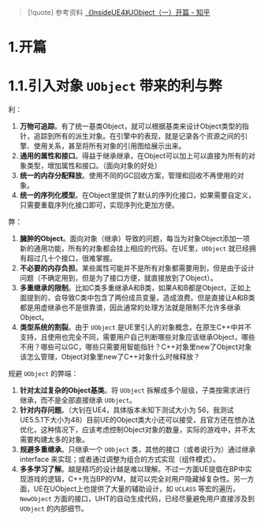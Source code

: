 
> [!quote] 参考资料
> [《InsideUE4》UObject（一）开篇 - 知乎](https://zhuanlan.zhihu.com/p/24319968)

# 1.开篇
# 1.1.引入对象 `UObject` 带来的利与弊

利：

1. **万物可追踪**。有了统一基类Object，就可以根据基类来设计Object类型的指针，追踪到所有的派生对象。在引擎中的表现，就是记录各个资源之间的引擎、使用关系，甚至将所有对象的引用图给展示出来。
2. **通用的属性和接口**。得益于继承继承，在Object可以加上可以直接为所有的对象类型，增加属性和接口。（面向对象的好处）
3. **统一的内存分配释放**。使用不同的GC回收方案，管理和回收不再使用的对象。
4. **统一的序列化模型**。在Object里提供了默认的序列化接口，如果需要自定义，只需要重载序列化接口即可，实现序列化更加方便。

弊：

1. **臃肿的Object**。面向对象（继承）导致的问题，每当为对象Object添加一项新的通用功能，所有的对象都会挂上相应的代码。在UE里，`UObject` 就已经拥有超过几十个接口，很难掌握。
2. **不必要的内存负担**。某些属性可能并不是所有对象都需要用到，但是由于设计问题（不确定用到，但是为了接口方便，就直接放到了Object）。
3. **多重继承的限制**。比如C类多重继承A和B类，如果A和B都是Object，正如上面提到的，会导致C类中包含了两份成员变量，造成浪费。但是直接让A和B类都是用虚继承也不是很靠谱，因此通常的处理方法就是限制不允许多继承Object。
4. **类型系统的割裂**。由于 `UObject` 是UE里引入的对象概念，在原生C++中并不支持，且使用也完全不同，需要用户自己判断哪些对象应该继承Object，哪些不用？哪些可以GC，哪些只需要用智能指针？C++对象里new了Object对象该怎么管理，Object对象里new了C++对象什么时候释放？

规避 `UObject` 的弊端：

1. **针对太过复杂的Object基类**。将 `UObject` 拆解成多个层级，子类按需求进行继承，而不是全部直接继承 `UObject`。
2. **针对内存问题**。（大钊在UE4，具体版本未知下测试大小为 56，我测试UE5.5.1下大小为48）目前UE的Object类大小还可以接受，且官方还在想办法优化，这种情况下，应该考虑控制Object对象的数量，实际的游戏中，并不太需要构建太多的对象。
3. **规避多重继承**。只继承一个 `UObject` 类，其他的接口（或者说行为）通过继承 interface 来实现；或者通过调整为组合的方式实现（组件模式）。
4. **多多学习了解**。越是精巧的设计越是难以理解。不过一方面UE提倡在BP中实现游戏的逻辑，C++充当BP的VM，就可以完全对用户隐藏掉复杂性。另一方面，UE在UObject上也提供了大量的辅助设计，如 `UCLASS` 等宏的遍历，`NewObject` 方面的接口，UHT的自动生成代码，已经尽量避免用户直接涉及到 `UObject` 的内部细节。